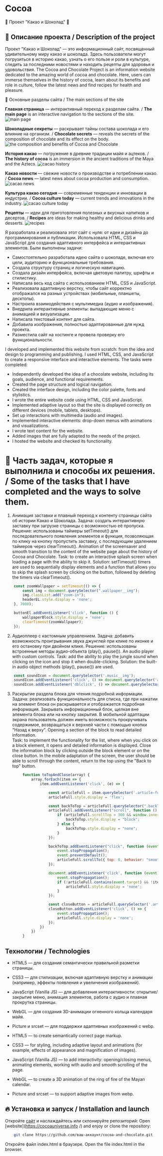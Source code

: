# Cocoa 

🌿 Проект "Какао и Шоколад" 🍫

## 📖 Описание проекта / Description of the project
Проект "Какао и Шоколад" — это информационный сайт, посвященный удивительному миру какао и шоколада. Здесь пользователи могут погрузиться в историю какао, узнать о его пользе и роли в культуре, следить за последними новостями и находить рецепты для здоровья и удовольствия.
The Cocoa and Chocolate Project is an information website dedicated to the amazing world of cocoa and chocolate. Here, users can immerse themselves in the history of cocoa, learn about its benefits and role in culture, follow the latest news and find recipes for health and pleasure.

🌟 Основные разделы сайта / The main sections of the site

**Главная страница** — интерактивный переход к разделам сайта. / 
**The main page** is an interactive navigation to the sections of the site.
![main page](./readme_assets/main.png)

**Шоколадные секреты** — раскрывает тайны состава шоколада и его влияние на организм. /
**Chocolate secrets** — reveals the secrets of the composition of chocolate and its effect on the body.
![the composition and benefits of Cocoa and Chocolate](./readme_assets/about.png)

**История какао** — погружение в древние традиции майя и ацтеков. /
**The history of cocoa** is an immersion in the ancient traditions of the Maya and the Aztecs.
![cacao history](./readme_assets/history.png)

**Какао новости** — свежие новости о производстве и потреблении какао. /
**Cocoa news** — latest news about cocoa production and consumption.
![cacao news](./readme_assets/news.png)

**Культура какао сегодня** — современные тенденции и инновации в индустрии. /
**Cocoa culture today** — current trends and innovations in the industry.
![cacao culture today](./readme_assets/culture.png)

**Рецепты** — идеи для приготовления полезных и вкусных напитков и десертов. /
**Recipes** are ideas for making healthy and delicious drinks and desserts.
![recipes](./readme_assets/recipes.png)


Я разработала и реализовала этот сайт с нуля: от идеи и дизайна до программирования и публикации. Использовала HTML, CSS и JavaScript для создания адаптивного интерфейса и интерактивных элементов.
Были выполнены задачи:
- Самостоятельно разработала идею сайта о шоколаде, включая его цели, аудиторию и функциональные требования.
- Создала структуру страниц и логическую навигацию.
- Создала дизайн интерфейса, включая цветовую палитру, шрифты и стилистику.
- Написала весь код сайта с использованием HTML, CSS и JavaScript.
- Реализовала адаптивную верстку, чтобы сайт корректно отображался на разных устройствах (мобильные, планшеты, десктопы).
- Настроила взаимодействия с мультимедиа (аудио и изображения).
- Внедрила интерактивные элементы: выпадающие меню с анимацией и визуализации.
- Написала текстовый контент для сайта.
- Добавила изображения, полностью адаптированные для нужд проекта.
- Разместила сайт на хостинге и провела проверку его функциональности.

I developed and implemented this website from scratch: from the idea and design to programming and publishing. I used HTML, CSS, and JavaScript to create a responsive interface and interactive elements.
The tasks were completed:
- Independently developed the idea of a chocolate website, including its goals, audience, and functional requirements.
- Created the page structure and logical navigation.
- Created the interface design, including the color palette, fonts and stylistics.
- I wrote the entire website code using HTML, CSS and JavaScript.
- Implemented adaptive layout so that the site is displayed correctly on different devices (mobile, tablets, desktops).
- Set up interactions with multimedia (audio and images).
- Implemented interactive elements: drop-down menus with animations and visualizations.
- I wrote text content for the website.
- Added images that are fully adapted to the needs of the project.
- I hosted the website and checked its functionality.


# 💪 Часть задач, которые я выполнила и способы их решения. / Some of the tasks that I have completed and the ways to solve them.
1. Анимация заставки и плавный переход к контенту страницы сайта об истории Какао и Шоколада.
Задача: создать интерактивную заставку при загрузке страницы с возможностью её пропуска. 
Решение: использованы таймеры setTimeout() для последовательного появления элементов и функция, позволяющая по клику на кнопку пропустить заставку, с последующим удалением таймеров через clearTimeout().
Animation of the screensaver and smooth transition to the content of the website page about the history of Cocoa and Chocolate.
Task: to create an interactive splash screen when loading a page with the ability to skip it. 
Solution: setTimeout() timers are used to sequentially display elements and a function that allows you to skip the splash screen by clicking on the button, followed by deleting the timers via clearTimeout().

```js
    const zoomWallpaper = setTimeout(() => {
        const img = document.querySelector(".wallpaper__img");
        img.classList.add("zoom-in");
        headerEL.style.display = 'none';
    }, 7000);

    buttonEl.addEventListener('click', function () {
        wallpaperBlock.style.display = 'none';
        clearTimeout(zoomWallpaper);
    });
```

2.  Аудиоплеер с кастомным управлением.
Задача: добавить возможность проигрывания звука джунглей при клике по иконке и его остановку при двойном клике.
Решение: использованы встроенные методы аудио-объекта (play(), pause()).
An audio player with custom controls.
Task: add the ability to play the jungle sound when clicking on the icon and stop it when double-clicking.
Solution: the built-in audio object methods (play(), pause()) are used.

```js
    const soundIcon = document.querySelector('.music__img');
    soundIcon.addEventListener('click', () => document.querySelector('audio').play());
    soundIcon.addEventListener('dblclick', () => document.querySelector('audio').pause());
```

3. Раскрытие раздела блока для чтения подробной информации.  
Задача: реализовать функциональность для списка, где при нажатии на элемент блока он раскрывается и отображается подробная информация. Закрывать информационный блок, щелкая вне элемента блока или на кнопку закрытия. В мобильной адаптации экрана пользователь должен иметь возможность прокручивать содержимое, возвращаться к верхней части с помощью кнопки "Назад к верху".
Opening a section of the block to read detailed information.  
Task: to implement the functionality for the list, where when you click on a block element, it opens and detailed information is displayed. Close the information block by clicking outside the block element or on the close button. In the mobile adaptation of the screen, the user should be able to scroll through the content, return to the top using the "Back to top" button.

```js
        function toTopAndClose(array) {
            array.forEach(item => {
                item.addEventListener('click', (e) => {

                    const articleFull = item.querySelector('.article-full');
                    articleFull.style.display = 'flex';

                    const backToTop = articleFull.querySelector(".backToTop");
                    articleFull.addEventListener("scroll", function () {
                        if (articleFull.scrollTop > 300 && window.innerWidth <= 767) {
                            backToTop.style.display = "block";
                        } else {
                            backToTop.style.display = "none";
                        }
                    });

                    backToTop.addEventListener("click", function (event) {
                        event.stopPropagation();
                        event.preventDefault();
                        articleFull.scrollTo({ top: 0, behavior: "smooth" });
                    });

                    document.addEventListener('click', function (event) {
                        event.stopPropagation();
                        if (!articleFull.contains(event.target) && !item.contains(event.target)) {
                            articleFull.style.display = 'none';
                        }
                    });

                    const closeButton = articleFull.querySelector('.article-button');
                    closeButton.addEventListener('click', () => {
                        event.stopPropagation();
                        articleFull.style.display = 'none';
                    });
                })
            })
        }
```

## Технологии / Technologies

* HTML5 — для создания семантически правильной разметки страницы.
* CSS3 — для стилизации, включая адаптивную верстку и анимации (например, эффекты появления и увеличения изображений).
* JavaScript (Vanilla JS) — для добавления интерактивности: открытие/закрытие меню, анимация элементов, работа с аудио и плавная прокрутка страницы.
* WebGL — для создания 3D-анимации огненного кольца календаря майя.
* Picture и srcset — для поддержки адаптивных изображений с webp.

* HTML5 — to create semantically correct page markup.
* CSS3 — for styling, including adaptive layout and animations (for example, effects of appearance and magnification of images).
* JavaScript (Vanilla JS) — to add interactivity: opening/closing menus, animating elements, working with audio and smooth scrolling of the page.
* WebGL — to create a 3D animation of the ring of fire of the Mayan calendar.
* Picture and srcset — to support adaptive images from webp.


## 🔥 Установка и запуск / Installation and launch

Откройте [сайт](https://cocoauniverse.info/) и наслаждайтесь или склонируйте репозиторий:
Open [website](https://cocoauniverse.info /) and enjoy or clone the repository:
``` bash
    git clone https://github.com/ваш-аккаунт/cocoa-and-chocolate.git
```
Откройте файл index.html в браузере.
Open the file index.html in the browser.